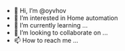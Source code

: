 - 👋 Hi, I’m @oyvhov
- 👀 I’m interested in Home automation
- 🌱 I’m currently learning ...
- 💞️ I’m looking to collaborate on ...
- 📫 How to reach me ...

<!---
oyvhov/oyvhov is a ✨ special ✨ repository because its `README.md` (this file) appears on your GitHub profile.
You can click the Preview link to take a look at your changes.
--->
